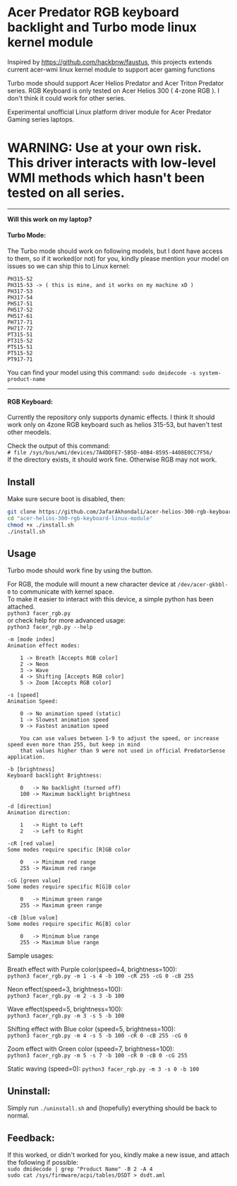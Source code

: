 # Acer Predator RGB keyboard backlight and Turbo mode linux kernel module
Inspired by https://github.com/hackbnw/faustus, this projects extends current acer-wmi linux kernel module to support acer gaming functions

Turbo mode should support Acer Helios Predator and Acer Triton Predator series. 
RGB Keyboard is only tested on Acer Helios 300 ( 4-zone RGB ). I don't think it could work for other series.

Experimental unofficial Linux platform driver module for Acer Predator Gaming series laptops.
# WARNING: Use at your own risk. This driver interacts with low-level WMI methods which hasn't been tested on all series.  

---
**Will this work on my laptop?**

#### Turbo Mode:

The Turbo mode should work on following models, but I dont have access to them, so if it worked(or not) for you, kindly please mention your model on issues so we can ship this to Linux kernel:
```
PH315-52
PH315-53 -> ( this is mine, and it works on my machine xD )
PH317-53
PH317-54
PH517-51
PH517-52
PH517-61
PH717-71
PH717-72
PT315-51
PT315-52
PT515-51
PT515-52
PT917-71
```

You can find your model using this command:
`sudo dmidecode -s system-product-name`
___
#### RGB Keyboard:
Currently the repository only supports dynamic effects. I think It should work only on 4zone RGB keyboard such as helios 315-53, but haven't test other meodels.

Check the output of this command:  
`# file /sys/bus/wmi/devices/7A4DDFE7-5B5D-40B4-8595-4408E0CC7F56/`  
If the directory exists, it should work fine. Otherwise RGB may not work.

## Install
Make sure secure boot is disabled, then:  
```bash
git clone https://github.com/JafarAkhondali/acer-helios-300-rgb-keyboard-linux-module
cd "acer-helios-300-rgb-keyboard-linux-module"
chmod +x ./install.sh
./install.sh
```

## Usage
Turbo mode should work fine by using the button.

For RGB, the module will mount a new character device at `/dev/acer-gkbbl-0` to communicate
with kernel space.  
To make it easier to interact with this device, a simple python has been attached.  
`python3 facer_rgb.py`  
or check help for more advanced usage:  
`python3 facer_rgb.py --help`

```
-m [mode index]
Animation effect modes:

    1 -> Breath [Accepts RGB color]
    2 -> Neon
    3 -> Wave
    4 -> Shifting [Accepts RGB color]
    5 -> Zoom [Accepts RGB color]

-s [speed]
Animation Speed:

    0 -> No animation speed (static)
    1 -> Slowest animation speed
    9 -> Fastest animation speed
    
    You can use values between 1-9 to adjust the speed, or increase speed even more than 255, but keep in mind
    that values higher than 9 were not used in official PredatorSense application.

-b [brightness]
Keyboard backlight Brightness:

    0   -> No backlight (turned off)
    100 -> Maximum backlight brightness

-d [direction]
Animation direction:

    1   -> Right to Left
    2   -> Left to Right

-cR [red value]
Some modes require specific [R]GB color

    0   -> Minimum red range
    255 -> Maximum red range

-cG [green value]
Some modes require specific R[G]B color

    0   -> Minimum green range
    255 -> Maximum green range

-cB [blue value]
Some modes require specific RG[B] color

    0   -> Minimum blue range
    255 -> Maximum blue range
```
Sample usages:

Breath effect with Purple color(speed=4, brightness=100):  
`python3 facer_rgb.py -m 1 -s 4 -b 100 -cR 255 -cG 0 -cB 255`

Neon effect(speed=3, brightness=100):  
`python3 facer_rgb.py -m 2 -s 3 -b 100`

Wave effect(speed=5, brightness=100):  
`python3 facer_rgb.py -m 3 -s 5 -b 100`

Shifting effect with Blue color (speed=5, brightness=100):  
`python3 facer_rgb.py -m 4 -s 5 -b 100 -cR 0 -cB 255 -cG 0`

Zoom effect with Green color (speed=7, brightness=100):  
`python3 facer_rgb.py -m 5 -s 7 -b 100 -cR 0 -cB 0 -cG 255`

Static waving (speed=0):
`python3 facer_rgb.py -m 3 -s 0 -b 100`



## Uninstall:
Simply run `./uninstall.sh` and (hopefully) everything should be back to normal.

## Feedback:
If this worked, or didn't worked for you, kindly make a new issue, and attach the following if possible:  
`sudo dmidecode | grep "Product Name" -B 2 -A 4`  
`sudo cat /sys/firmware/acpi/tables/DSDT > dsdt.aml`

